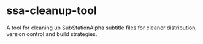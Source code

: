 # ssa-cleanup-tool
A tool for cleaning up SubStationAlpha subtitle files for cleaner distribution, version control and build strategies.
